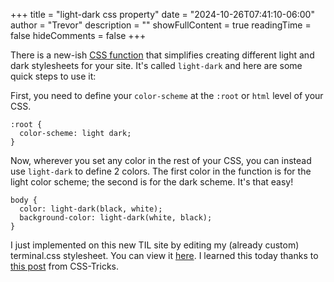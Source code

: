 +++
title = "light-dark css property"
date = "2024-10-26T07:41:10-06:00"
author = "Trevor"
description = ""
showFullContent = true
readingTime = false
hideComments = false
+++

There is a new-ish [CSS function](https://developer.mozilla.org/en-US/docs/Web/CSS/color_value/light-dark) that simplifies creating different light and dark stylesheets for your site. It's called `light-dark` and here are some quick steps to use it:

First, you need to define your `color-scheme` at the `:root` or `html` level of your CSS.

```
:root {
  color-scheme: light dark;
}
```

Now, wherever you set any color in the rest of your CSS, you can instead use `light-dark` to define 2 colors. The first color in the function is for the light color scheme; the second is for the dark scheme. It's that easy!

```
body {
  color: light-dark(black, white);
  background-color: light-dark(white, black);
}
```

I just implemented on this new TIL site by editing my (already custom) terminal.css stylesheet. You can view it [here](/terminal.css). I learned this today thanks to [this post](https://css-tricks.com/come-to-the-light-dark-side/) from CSS-Tricks.